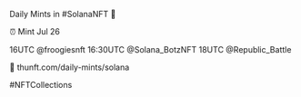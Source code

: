 Daily Mints in #SolanaNFT 🚀

⏰ Mint Jul 26

16UTC @froogiesnft
16:30UTC @Solana_BotzNFT
18UTC @Republic_Battle

🔗 thunft.com/daily-mints/solana

#NFTCollections
